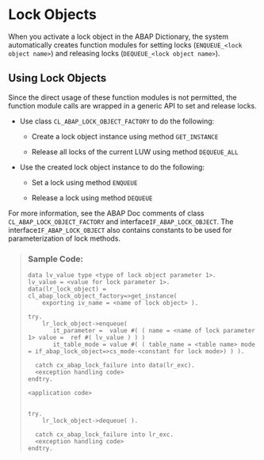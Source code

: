 <!-- loio06d03eda843643b7a64acfb67edf521b -->

# Lock Objects

When you activate a lock object in the ABAP Dictionary, the system automatically creates function modules for setting locks \(`ENQUEUE_<lock object name>`\) and releasing locks \(`DEQUEUE_<lock object name>`\).



<a name="loio06d03eda843643b7a64acfb67edf521b__section_fzv_5v1_zmb"/>

## Using Lock Objects

Since the direct usage of these function modules is not permitted, the function module calls are wrapped in a generic API to set and release locks.

-   Use class `CL_ABAP_LOCK_OBJECT_FACTORY` to do the following:
    -   Create a lock object instance using method `GET_INSTANCE`

    -   Release all locks of the current LUW using method `DEQUEUE_ALL`


-   Use the created lock object instance to do the following:

    -   Set a lock using method `ENQUEUE`

    -   Release a lock using method `DEQUEUE`



For more information, see the ABAP Doc comments of class `CL_ABAP_LOCK_OBJECT_FACTORY` and interface`IF_ABAP_LOCK_OBJECT`. The interface`IF_ABAP_LOCK_OBJECT` also contains constants to be used for parameterization of lock methods.

> ### Sample Code:  
> ```abap
> data lv_value type <type of lock object parameter 1>.
> lv_value = <value for lock parameter 1>.
> data(lr_lock_object) =  cl_abap_lock_object_factory=>get_instance( 
>     exporting iv_name = <name of lock object> ).
> 
> try.
>     lr_lock_object->enqueue( 
>        it_parameter =  value #( ( name = <name of lock parameter 1> value =  ref #( lv_value ) ) )
>        it_table_mode = value #( ( table_name = <table name> mode = if_abap_lock_object=>cs_mode-<constant for lock mode>) ) ).
> 
>   catch cx_abap_lock_failure into data(lr_exc).
> 	<exception handling code>
> endtry.
> 
> <application code>
> 
> 
> try.
>     lr_lock_object->dequeue( ).
> 
>   catch cx_abap_lock_failure into lr_exc.
> 	<exception handling code>
> endtry.
> 
> ```


